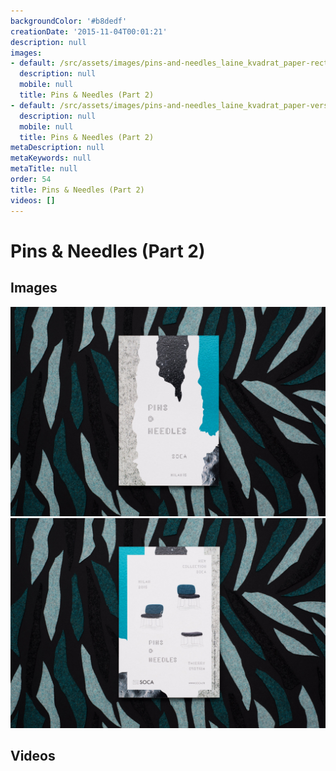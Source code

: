 ```yaml
---
backgroundColor: '#b8dedf'
creationDate: '2015-11-04T00:01:21'
description: null
images:
- default: /src/assets/images/pins-and-needles_laine_kvadrat_paper-recto.jpg
  description: null
  mobile: null
  title: Pins & Needles (Part 2)
- default: /src/assets/images/pins-and-needles_laine_kvadrat_paper-verso.jpg
  description: null
  mobile: null
  title: Pins & Needles (Part 2)
metaDescription: null
metaKeywords: null
metaTitle: null
order: 54
title: Pins & Needles (Part 2)
videos: []
---
```


# Pins & Needles (Part 2)



## Images

![Pins & Needles (Part 2)](/src/assets/images/pins-and-needles_laine_kvadrat_paper-recto.jpg)
![Pins & Needles (Part 2)](/src/assets/images/pins-and-needles_laine_kvadrat_paper-verso.jpg)

## Videos
